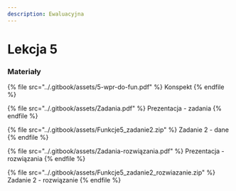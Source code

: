 ```yaml
---
description: Ewaluacyjna
---
```


# Lekcja 5

### Materiały

{% file src="../.gitbook/assets/5-wpr-do-fun.pdf" %}
Konspekt
{% endfile %}

{% file src="../.gitbook/assets/Zadania.pdf" %}
Prezentacja - zadania
{% endfile %}

{% file src="../.gitbook/assets/Funkcje5_zadanie2.zip" %}
Zadanie 2 - dane
{% endfile %}

{% file src="../.gitbook/assets/Zadania-rozwiązania.pdf" %}
Prezentacja - rozwiązania
{% endfile %}

{% file src="../.gitbook/assets/Funkcje5_zadanie2_rozwiazanie.zip" %}
Zadanie 2 - rozwiązanie
{% endfile %}
